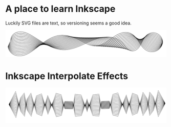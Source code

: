 # A place to learn Inkscape

Luckily SVG files are text, so versioning seems a good idea.

![Interpolated Vector](InterpolatePathEffect.svg)

# Inkscape Interpolate Effects

![Interpolate Sub Path Vector](InterpolateSubPath.svg)